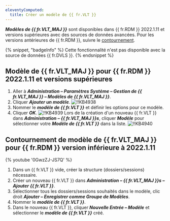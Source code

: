 ```yaml
---
eleventyComputed:
  title: Créer un modèle de {{ fr.VLT }}
---
```

***Modèles de {{ fr.VLT_MAJ }}*** sont disponibles dans {{ fr.RDM }} 2022.1.11 et versions supérieures avec des sources de données avancées. Pour les versions antérieures de {{ fr.RDM }}, suivre le [contournement](#vault-template-workaround-for-remote-desktop-manager-version-lower-than-2022.1.11).

{% snippet, "badgeInfo" %}
Cette fonctionnalité n'est pas disponible avec la source de données {{ fr.DVLS }}.
{% endsnippet %}

## Modèle de {{ fr.VLT_MAJ }} pour {{ fr.RDM }} 2022.1.11 et versions supérieures
1. Aller à ***Administration – Paramètres Système – Gestion de {{ fr.VLT_MAJ }} – Modèles de {{ fr.VLT_MAJ }}***.
1. Cliquer ***Ajouter un modèle***.
![!!KB4938](https://cdnweb.devolutions.net/docs/docs_en_kb_KB4938.png)
1. Nommer le ***modèle de {{ fr.VLT }}*** et définir les options pour ce modèle.
1. Cliquer ***OK***.
![!!KB4939](https://cdnweb.devolutions.net/docs/docs_en_kb_KB4939.png)
Lors de la création d'un nouveau {{ fr.VLT }} dans ***Administration – {{ fr.VLT_MAJ }}s***, cliquer ***Modèle*** pour sélectionner votre ***Modèle de {{ fr.VLT }}*** dans la liste.
![!!KB4940](https://cdnweb.devolutions.net/docs/docs_en_kb_KB4940.png)

## Contournement de modèle de {{ fr.VLT_MAJ }} pour {{ fr.RDM }} version inférieure à 2022.1.11
{% youtube '0GwzZJ-JS7Q' %}

1. Dans un {{ fr.VLT }} vide, créer la structure (dossiers/sessions) nécessaire.
1. Créer un nouveau {{ fr.VLT }} dans ***Administration – {{ fr.VLT_MAJ }}s – Ajouter {{ fr.VLT }}***.
1. Sélectionner tous les dossiers/sessions souhaités dans le modèle, clic droit ***Ajouter – Enregistrer comme Groupe de Modèles***.
1. Nommer le ***modèle de {{ fr.VLT }}***.
1. Dans le nouveau {{ fr.VLT }}, cliquer ***Nouvelle Entrée – Modèle*** et sélectionner le ***modèle de {{ fr.VLT }}*** créé.
